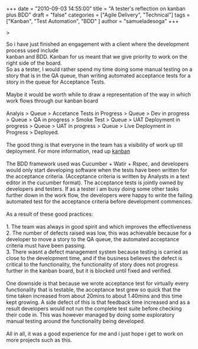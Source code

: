 +++
date = "2010-09-03 14:55:00"
title = "A tester's reflection on kanban plus BDD"
draft = "false"
categories = ["Agile Delivery", "Technical"]
tags = ["Kanban", "Test Automation", "BDD" ]
author = "samueladesoga"
+++

&gt;<div>So i have just finished an engagement with a client where the development process used include </div><div>kanban and BDD. Kanban for us meant that we  give priority to work on the right side of the board.</div><div>So as a tester, I would rather spend my time doing some manual testing on a story that is in the QA queue, than writing automated acceptance tests for a story in the queue for Acceptance Tests.</div><div><br /></div><div>Maybe it would be worth while to draw a representation of the way in which work flows through our kanban board</div><div><br /></div><div>Analyis &gt; Queue &gt; Accetance Tests in Progress &gt; Queue &gt; Dev in progress &gt; Queue &gt; QA in progress &gt; Smoke Test &gt; Queue &gt; UAT Deployment in progress &gt; Queue &gt; UAT in progress &gt; Queue &gt; Live Deployment in Progress &gt; Deployed.</div><div><br /></div><div>The good thing is that everyone in the team has a visibility of work up till deployment. For more  information, read up <a href="http://www.limitedwipsociety.org/">kanban</a></div><div><br /></div><div>The BDD framework used was Cucumber + Watir + Rspec, and developers would only start developing software when the tests have been written for the acceptance criteria. (Acceptance criteria is written by Analysts in a text editor in the cucumber format). The acceptance tests is jointly owned by developers and testers. If as a tester i am busy doing some other tasks further down in the work flow, the developers were happy to write the failing automated test for the acceptance criteria before development commences.</div><div><br /></div><div>As a result of these good practices:</div><div><br /></div><div>1. The team was always in good spirit and which improves the effectiveness</div><div>2. The number of defects raised was low, this was achievable because for a developer to move a story to the QA queue, the automated acceptance criteria must have been passing.</div><div>3. There wasnt a defect management system because testing is carried as close to the development time, and if the business believes the defect is critical to the functionality, the functionality of story does not progress further in the kanban board, but it is blocked until fixed and verified.</div><div><br /></div><div>One downside is that because we wrote acceptance test for virtually every functionality that is testable, the acceptance test grew so quick that the time taken increased from about 20mins to about 1.40mins and this time kept growing. A side defect of this is that feedback time increased and as a result developers would not run the complete test suite before checking their code in. This was however managed by doing some exploratory manual testing around the functionality being developed.</div><div><br /></div><div>All in all, it was a good experience for me and i just hope i get to work on more projects such as this.</div>


